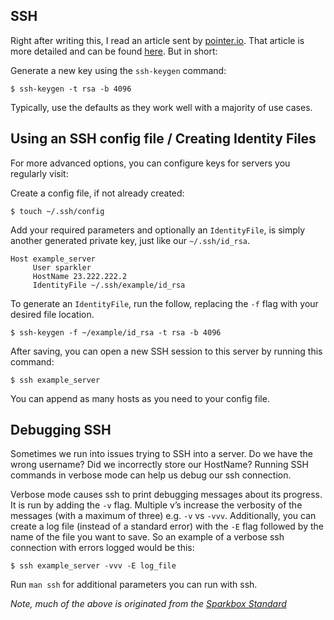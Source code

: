 ## SSH

Right after writing this, I read an article sent by [pointer.io][pointer]. That article is more detailed and can be found [here][teleport]. But in short:

Generate a new key using the `ssh-keygen` command:

    $ ssh-keygen -t rsa -b 4096

Typically, use the defaults as they work well with a majority of use cases.

## Using an SSH config file / Creating Identity Files

For more advanced options, you can configure keys for servers you regularly visit:

Create a config file, if not already created:

    $ touch ~/.ssh/config

Add your required parameters and optionally an `IdentityFile`, is simply another generated private key, just like our `~/.ssh/id_rsa`.

    Host example_server
         User sparkler
         HostName 23.222.222.2
         IdentityFile ~/.ssh/example/id_rsa

To generate an `IdentityFile`, run the follow, replacing the `-f` flag with your desired file location.

    $ ssh-keygen -f ~/example/id_rsa -t rsa -b 4096


After saving, you can open a new SSH session to this server by running this command:

    $ ssh example_server

You can append as many hosts as you need to your config file.

## Debugging SSH

Sometimes we run into issues trying to SSH into a server. Do we have the wrong username? Did we incorrectly store our HostName? Running SSH commands in verbose mode can help us debug our ssh connection.

Verbose mode causes ssh to print debugging messages about its progress. It is run by adding the `-v` flag. Multiple v’s increase the verbosity of the messages (with a maximum of three) e.g. `-v` vs `-vvv`.  Additionally, you can create a log file (instead of a standard error) with the `-E` flag followed by the name of the file you want to save. So an example of a verbose ssh connection with errors logged would be this:

    $ ssh example_server -vvv -E log_file

Run `man ssh` for additional parameters you can run with ssh.

*Note, much of the above is originated from the [Sparkbox Standard][sparkbox_original_post]*

[keygen]:https://www.ssh.com/ssh/keygen/
[pki]: http://www.techrepublic.com/article/a-beginners-guide-to-public-key-infrastructure/
[sparkbox_original_post]:https://github.com/sparkbox/standard/tree/main/software/ssh#using-an-ssh-config-file--creating-identity-files
[teleport]:https://goteleport.com/blog/how-to-set-up-ssh-keys
[pointer]:http://www.pointer.io/